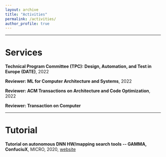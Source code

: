 ```yaml
---
layout: archive
title: "Activities"
permalink: /activities/
author_profile: true
---
```

----
# Services

**Technical Program Committee (TPC): Design, Automation, and Test in Europe (DATE)**, 2022

**Reviewer: ML for Computer Architecture and Systems**, 2022

**Reviewer: ACM Transactions on Architecture and Code Optimization**, 2022

**Reviewer: Transaction on Computer**

----
# Tutorial

**Tutorial on autonomous DNN HW/mapping search tools -- GAMMA, ConfuciuX**, MICRO, 2020, [website](https://maestro.ece.gatech.edu/docs/build/html/tutorials/micro2020.html#schedule-eastern-time)
